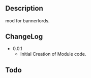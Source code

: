 # 

## Description
 mod for bannerlords. 

## ChangeLog
- 0.0.1 
  - Initial Creation of Module code.

## Todo




